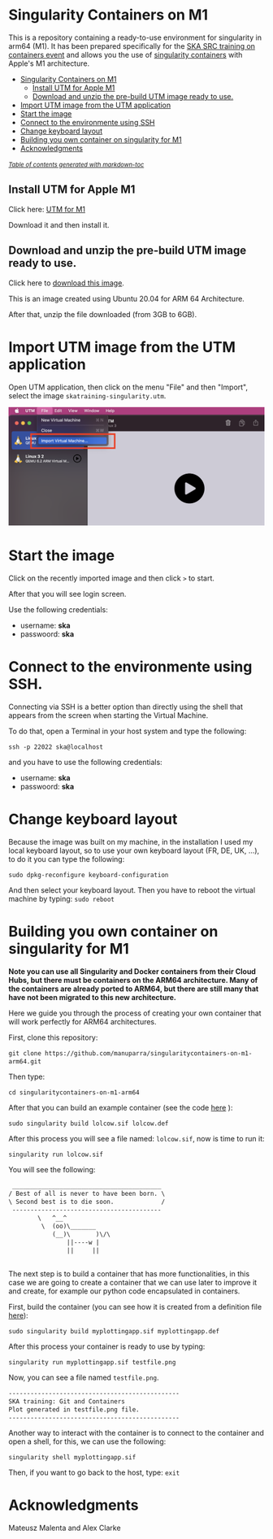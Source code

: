 # Singularity Containers on M1

This is a repository containing a ready-to-use environment for singularity in arm64 (M1). It has been prepared specifically for the [SKA SRC  training on containers  event](https://gitlab.com/ska-telescope/src/ska-src-training-containers) and allows you the use of [singularity containers](https://sylabs.io/singularity) with Apple's M1 architecture. 

- [Singularity Containers on M1](#singularity-containers-on-m1)
  * [Install UTM for Apple M1](#install-utm-for-apple-m1)
  * [Download and unzip the pre-build UTM image ready to use.](#download-and-unzip-the-pre-build-utm-image-ready-to-use)
- [Import UTM image from the UTM application](#import-utm-image-from-the-utm-application)
- [Start the image](#start-the-image)
- [Connect to the environmente using SSH](#connect-to-the-environmente-using-ssh)
- [Change keyboard layout](#change-keyboard-layout)
- [Building you own container on singularity for M1](#building-you-own-container-on-singularity-for-m1)
- [Acknowledgments](#acknowledgments)

<small><i><a href='http://ecotrust-canada.github.io/markdown-toc/'>Table of contents generated with markdown-toc</a></i></small>



## Install UTM for Apple M1

Click here: [UTM for M1](https://mac.getutm.app/)

Download it and then install it.

## Download and unzip the pre-build UTM image ready to use.

Click here to [download this image](https://drive.google.com/file/d/1STHZq81HIRFit2en5jzAPaHSLfPc7tVB/view?usp=sharing).

This is an image created using Ubuntu 20.04 for ARM 64 Architecture.

After that, unzip the file downloaded (from 3GB to 6GB).

# Import UTM image from the UTM application

Open UTM application, then click on the menu "File" and then "Import", select the image `skatraining-singularity.utm`.

![Import image](./media/importimage.png)

# Start the image

Click on the recently imported image and then click `>` to start.

After that you will see login screen. 

Use the following credentials:

- username: **ska**
- passwoord: **ska**


# Connect to the environmente using SSH.

Connecting via SSH is a better option than directly using the shell that appears from the screen when starting the Virtual Machine. 

To do that, open a Terminal in your host system and type the following:

```
ssh -p 22022 ska@localhost
```

and you have to use the following credentials:

- username: **ska**
- passwoord: **ska**


# Change keyboard layout

Because the image was built on my machine, in the installation I used my local keyboard layout, so to use your own keyboard layout (FR, DE, UK, ...), to do it you can type the following:

```
sudo dpkg-reconfigure keyboard-configuration
```

And then select your keyboard layout. Then you have to reboot the virtual machine by typing: ``sudo reboot``

# Building you own container on singularity for M1

**Note you can use all Singularity and Docker containers from their Cloud Hubs, but there must be containers on the ARM64 architecture. Many of the containers are already ported to ARM64, but there are still many that have not been migrated to this new architecture.**

Here we guide you through the process of creating your own container that will work perfectly for ARM64 architectures.

First, clone this repository:

````
git clone https://github.com/manuparra/singularitycontainers-on-m1-arm64.git
````

Then type:

```
cd singularitycontainers-on-m1-arm64
```

After that you can build an example container (see the code [here](./lolcow.def) ):

```
sudo singularity build lolcow.sif lolcow.def
```

After this process you will see a file named: ``lolcow.sif``, now is time to run it:

```
singularity run lolcow.sif 
```

You will see the following:

````
 _________________________________________
/ Best of all is never to have been born. \
\ Second best is to die soon.             /
 -----------------------------------------
        \   ^__^
         \  (oo)\_______
            (__)\       )\/\
                ||----w |
                ||     ||


````

The next step is to build a container that has more functionalities, in this case we are going to create a container that we can use later to improve it and create, for example our python code encapsulated in containers. 

First, build the container (you can see how it is created from a definition file [here]()):

```
sudo singularity build myplottingapp.sif myplottingapp.def 
```

After this process your container is ready to use by typing:


```
singularity run myplottingapp.sif testfile.png

```

Now, you can see a file named ``testfile.png``.

```
-----------------------------------------------
SKA training: Git and Containers
Plot generated in testfile.png file.
-----------------------------------------------
```

Another way to interact with the container is to connect to the container and open a shell, for this, we can use the following:

```
singularity shell myplottingapp.sif
```

Then, if you want to go back to the host, type: ``exit``




# Acknowledgments

Mateusz Malenta and Alex Clarke
